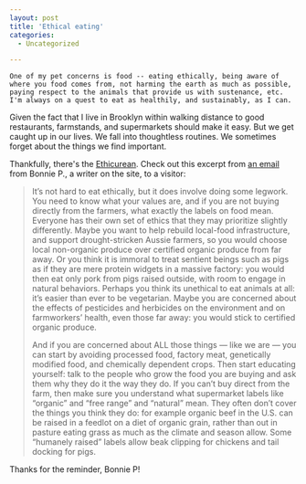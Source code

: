 ```yaml
---
layout: post
title: 'Ethical eating'
categories:
  - Uncategorized

---
```



    One of my pet concerns is food -- eating ethically, being aware of where you food comes from, not harming the earth as much as possible, paying respect to the animals that provide us with sustenance, etc.  I'm always on a quest to eat as healthily, and sustainably, as I can.

Given the fact that I live in Brooklyn within walking distance to good restaurants, farmstands, and supermarkets should make it easy.  But we get caught up in our lives.  We fall into thoughtless routines. We sometimes forget about the things we find important.

Thankfully, there's the <a href="http://www.ethicurean.com/">Ethicurean</a>.  Check out this excerpt from <a href="http://www.ethicurean.com/2008/04/15/ethical-eating/">an email</a> from Bonnie P., a writer on the site, to a visitor:
<blockquote>It’s not hard to eat ethically, but it does involve doing some legwork. You need to know what your values are, and if you are not buying directly from the farmers, what exactly the labels on food mean. Everyone has their own set of ethics that they may prioritize slightly differently. Maybe you want to help rebuild local-food infrastructure, and support drought-stricken Aussie farmers, so you would choose local non-organic produce over certified organic produce from far away. Or you think it is immoral to treat sentient beings such as pigs as if they are mere protein widgets in a massive factory: you would then eat only pork from pigs raised outside, with room to engage in natural behaviors. Perhaps you think its unethical to eat animals at all: it’s easier than ever to be vegetarian. Maybe you are concerned about the effects of pesticides and herbicides on the environment and on farmworkers’ health, even those far away: you would stick to certified organic produce.
<p />
And if you are concerned about ALL those things — like we are — you can start by avoiding processed food, factory meat, genetically modified food, and chemically dependent crops. Then start educating yourself: talk to the people who grow the food you are buying and ask them why they do it the way they do. If you can’t buy direct from the farm, then make sure you understand what supermarket labels like “organic” and “free range” and “natural” mean. They often don’t cover the things you think they do: for example organic beef in the U.S. can be raised in a feedlot on a diet of organic grain, rather than out in pasture eating grass as much as the climate and season allow. Some “humanely raised” labels allow beak clipping for chickens and tail docking for pigs.</blockquote>
Thanks for the reminder, Bonnie P!
  
